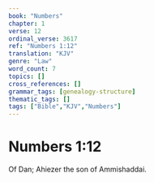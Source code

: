 ```yaml
---
book: "Numbers"
chapter: 1
verse: 12
ordinal_verse: 3617
ref: "Numbers 1:12"
translation: "KJV"
genre: "Law"
word_count: 7
topics: []
cross_references: []
grammar_tags: [genealogy-structure]
thematic_tags: []
tags: ["Bible","KJV","Numbers"]
---
```


# Numbers 1:12

Of Dan; Ahiezer the son of Ammishaddai.
